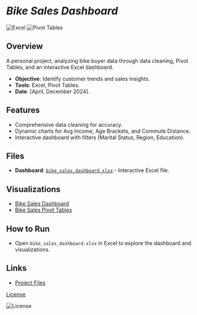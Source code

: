 # *Bike Sales Dashboard*

![Excel](https://img.shields.io/badge/Excel-2019-217346?style=flat&logo=microsoft-excel&logoColor=white)
![Pivot Tables](https://img.shields.io/badge/Pivot%20Tables-2023-4472C4?style=flat)

## Overview
A personal project, analyzing bike buyer data through data cleaning, Pivot Tables, and an interactive Excel dashboard.

- **Objective**: Identify customer trends and sales insights.
- **Tools**: Excel, Pivot Tables.
- **Date**: [April, December 2024].

## Features
- Comprehensive data cleaning for accuracy.
- Dynamic charts for Avg Income, Age Brackets, and Commute Distance.
- Interactive dashboard with filters (Marital Status, Region, Education).

## Files
- **Dashboard**: [`bike_sales_dashboard.xlsx`](data/bike_sales_dashboard.xlsx) - Interactive Excel file.

## Visualizations
- [Bike Sales Dashboard](visualizations/Bike_Sales_Dashboard_screenshot.png)
- [Bike Sales Pivot Tables](visualizations/Bike_Sales_Pivot_screenshot.png)

## How to Run
- Open `bike_sales_dashboard.xlsx` in Excel to explore the dashboard and visualizations.

## Links
- [Project Files](https://github.com/SvalentinoB/PortProjects/tree/main/projects/bike_sales)


[License](https://github.com/SvalentinoB/PortProjects/blob/main/LICENSE)

![License](https://img.shields.io/badge/License-GNU%20GPL%20v3.0-008000?style=flat&logo=gnu)
